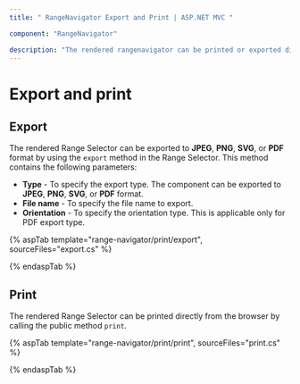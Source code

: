 ```yaml
---
title: " RangeNavigator Export and Print | ASP.NET MVC "

component: "RangeNavigator"

description: "The rendered rangenavigator can be printed or exported directly from the browser by calling the public method print and export."
---
```


# Export and print

## Export

The rendered Range Selector can be exported to **JPEG**, **PNG**, **SVG**, or **PDF** format by using the `export` method in the Range Selector. This method contains the following parameters:

* **Type** - To specify the export type. The component can be exported to **JPEG**, **PNG**, **SVG**, or **PDF** format.
* **File name** - To specify the file name to export.
* **Orientation** - To specify the orientation type. This is applicable only for PDF export type.

{% aspTab template="range-navigator/print/export", sourceFiles="export.cs" %}

{% endaspTab %}

## Print

The rendered Range Selector can be printed directly from the browser by calling the public method `print`.

{% aspTab template="range-navigator/print/print", sourceFiles="print.cs" %}

{% endaspTab %}